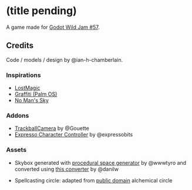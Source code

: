 # (title pending)

A game made for [Godot Wild Jam #57](https://itch.io/jam/godot-wild-jam-57).

## Credits

Code / models / design by @ian-h-chamberlain.

### Inspirations

* [LostMagic](https://en.wikipedia.org/wiki/LostMagic)
* [Graffiti (Palm OS)](https://en.wikipedia.org/wiki/Graffiti_(Palm_OS))
* [No Man's Sky](https://www.nomanssky.com/)

### Addons

* [TrackballCamera](https://github.com/Goutte/godot-trackball-camera) by @Gouette
* [Expresso Character Controller](https://github.com/expressobits/character-controller) by @expressobits

### Assets

* Skybox generated with [procedural space generator](https://tools.wwwtyro.net/space-3d/index.html) by @wwwtyro
  and converted using [this converter](https://danilw.github.io/GLSL-howto/cubemap_to_panorama_js/cubemap_to_panorama.html) by @danilw

* Spellcasting circle: adapted from [public domain](https://picryl.com/media/elementa-9de2b5) alchemical circle
